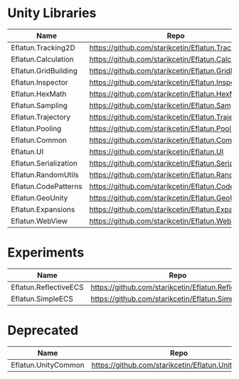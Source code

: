 # Unity Libraries

|	Name				            | Repo												                              |
|-------------------------|-----------------------------------------------------------|
|	Eflatun.Tracking2D		  |	https://github.com/starikcetin/Eflatun.Tracking2D		      |
|	Eflatun.Calculation		  |	https://github.com/starikcetin/Eflatun.Calculation		    |
|	Eflatun.GridBuilding	  |	https://github.com/starikcetin/Eflatun.GridBuilding		    |
|	Eflatun.Inspector		    |	https://github.com/starikcetin/Eflatun.Inspector		      |
|	Eflatun.HexMath			    |	https://github.com/starikcetin/Eflatun.HexMath			      |
|	Eflatun.Sampling		    |	https://github.com/starikcetin/Eflatun.Sampling			      |
|	Eflatun.Trajectory		  |	https://github.com/starikcetin/Eflatun.Trajectory		      |
|	Eflatun.Pooling			    |	https://github.com/starikcetin/Eflatun.Pooling			      |
|	Eflatun.Common			    |	https://github.com/starikcetin/Eflatun.Common			        |
|	Eflatun.UI				      |	https://github.com/starikcetin/Eflatun.UI				          |
|	Eflatun.Serialization	  |	https://github.com/starikcetin/Eflatun.Serialization	    |
|	Eflatun.RandomUtils		  |	https://github.com/starikcetin/Eflatun.RandomUtils		    |
|	Eflatun.CodePatterns	  |	https://github.com/starikcetin/Eflatun.CodePatterns		    |
|	Eflatun.GeoUnity		    |	https://github.com/starikcetin/Eflatun.GeoUnity			      |
|	Eflatun.Expansions		  |	https://github.com/starikcetin/Eflatun.Expansions		      |
|	Eflatun.WebView			    |	https://github.com/starikcetin/Eflatun.WebView			      |


# Experiments

|	Name				            | Repo												                              |
|-------------------------|-----------------------------------------------------------|
|	Eflatun.ReflectiveECS	  |	https://github.com/starikcetin/Eflatun.ReflectiveECS	    |
|	Eflatun.SimpleECS		    |	https://github.com/starikcetin/Eflatun.SimpleECS		      |


# Deprecated

|	Name				            | Repo												                              |
|-------------------------|-----------------------------------------------------------|
|	Eflatun.UnityCommon		  |	https://github.com/starikcetin/Eflatun.UnityCommon		    |
